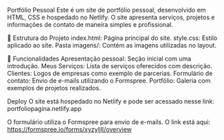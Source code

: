 Portfólio Pessoal
Este é um site de portfólio pessoal, desenvolvido em HTML, CSS e hospedado no Netlify. O site apresenta serviços, projetos e informações de contato de maneira simples e profissional.

📂 Estrutura do Projeto
index.html: Página principal do site.
style.css: Estilo aplicado ao site.
Pasta imagens/: Contém as imagens utilizadas no layout.

🚀 Funcionalidades
Apresentação pessoal: Seção inicial com uma introdução.
Meus Serviços: Lista de serviços oferecidos com descrição.
Clientes: Logos de empresas como exemplo de parcerias.
Formulário de contato: Envio de e-mails utilizando o Formspree.
Portfólio: Galeria com exemplos de projetos realizados.

Deploy
O site está hospedado no Netlify e pode ser acessado nesse link: portfoliopagina.netlify.app

O formulário utiliza o Formspree para envio de e-mails. O link está aqui: https://formspree.io/forms/xyzyljll/overview